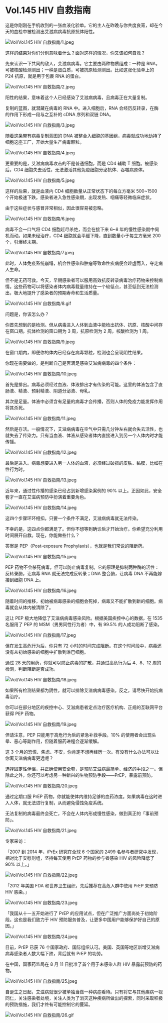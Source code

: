 # Vol.145 HIV 自救指南

这是你刚刚在手机收到的一张血液化验单。它的主人在昨晚与你共度良宵，却在今天的血检中被检测出艾滋病病毒抗原抗体阳性。

![Vol/Vol.145 HIV 自救指南/1.jpeg](https://cdn.jsdelivr.net/gh/just-prog/static/image/Vol/Vol.145%20HIV%20自救指南/1.jpeg)

这样的结果对你们分别意味着什么？面对这样的情况，你又该如何自救？

先来认识一下共同的敌人，艾滋病病毒。它主要由两种物质组成：一种是 RNA，可被核酸检测测出；一种是蛋白质，可被抗原检测测出。比如这张化验单上的 P24 抗原，就是用于包裹 RNA 的蛋白。

![Vol/Vol.145 HIV 自救指南/2.jpeg](https://cdn.jsdelivr.net/gh/just-prog/static/image/Vol/Vol.145%20HIV%20自救指南/2.jpeg)

阳性的结果，意味着这个人已经感染了艾滋病病毒，且病毒正在大量复制。

复制的蓝图，就潜藏在病毒的 RNA 中。进入细胞后，RNA 会经历反转录，在酶的作用下形成一段与之互补的 cDNA 序列和双链 DNA。

![Vol/Vol.145 HIV 自救指南/3.jpeg](https://cdn.jsdelivr.net/gh/just-prog/static/image/Vol/Vol.145%20HIV%20自救指南/3.jpeg)

随着这条带有病毒复制蓝图的 DNA 被整合入细胞的基因组，病毒就成功地劫持了细胞这座工厂，开始大量生产病毒颗粒。

![Vol/Vol.145 HIV 自救指南/4.jpeg](https://cdn.jsdelivr.net/gh/just-prog/static/image/Vol/Vol.145%20HIV%20自救指南/4.jpeg)

更重要的是，艾滋病病毒攻击的不是普通细胞，而是 CD4 辅助 T 细胞。被感染后，CD4 细胞失去活性，无法激活其他免疫细胞分泌抗体、吞噬病原体。

![Vol/Vol.145 HIV 自救指南/5.jpeg](https://cdn.jsdelivr.net/gh/just-prog/static/image/Vol/Vol.145%20HIV%20自救指南/5.jpeg)

这样的后果，就是血液内 CD4 细胞数量从正常状态下的每立方毫米 500\~1500 个开始极速下跌。感染者进入急性感染期，出现发热、咽痛等轻微临床症状。

由于这些症状与感冒非常相似，因此很容易被忽略。

![Vol/Vol.145 HIV 自救指南/6.jpeg](https://cdn.jsdelivr.net/gh/just-prog/static/image/Vol/Vol.145%20HIV%20自救指南/6.jpeg)

病毒不会一口气将 CD4 细胞赶尽杀绝，而会在接下来 6\~8 年的慢性感染期中伺机而动。如果未经治疗，CD4 细胞就会平缓下降，直到数量小于每立方毫米 200 个，引爆终末期。

![Vol/Vol.145 HIV 自救指南/7.jpeg](https://cdn.jsdelivr.net/gh/just-prog/static/image/Vol/Vol.145%20HIV%20自救指南/7.jpeg)

此时，人体免疫系统崩塌，机会性感染和肿瘤等致命性疾病便会趁虚而入，夺走病人生命。

但不是无药可救。今天，早期感染者可以服用高效抗反转录病毒治疗药物来控制病情。这些药物可以将感染者体内病毒载量维持在一个较低点，甚至低到无法检测出，极大地提升了感染者的预期寿命和生活质量。

![Vol/Vol.145 HIV 自救指南/8.gif](https://cdn.jsdelivr.net/gh/just-prog/static/image/Vol/Vol.145%20HIV%20自救指南/8.gif)

问题是，你该怎么办？

你首先想到的是检测。但从病毒进入人体到血液中能检出抗体、抗原、核酸中间存在窗口期。抗体检测的窗口期为 3 周，抗原检测为 2 周，核酸检测为 1 周。

![Vol/Vol.145 HIV 自救指南/9.jpeg](https://cdn.jsdelivr.net/gh/just-prog/static/image/Vol/Vol.145%20HIV%20自救指南/9.jpeg)

在窗口期内，即便你的体内已经存在病毒颗粒，检测也会呈现阴性结果。

你现在需要做的，是判断自己是否满足感染艾滋病病毒的四个条件：

![Vol/Vol.145 HIV 自救指南/10.jpeg](https://cdn.jsdelivr.net/gh/just-prog/static/image/Vol/Vol.145%20HIV%20自救指南/10.jpeg)

首先是排出。病毒必须经过血液、体液排出才有传染的可能。这里的体液包含了直肠液、精液、预射精液、阴道分泌液、母乳。

其次是足量。体液中必须含有足量的病毒才会传播，否则人体的免疫力能发挥作用将其杀死。

![Vol/Vol.145 HIV 自救指南/11.jpeg](https://cdn.jsdelivr.net/gh/just-prog/static/image/Vol/Vol.145%20HIV%20自救指南/11.jpeg)

然后是存活。一般情况下，艾滋病病毒在空气中只需几分钟左右就会失去活性，也就失去了传染力。只有当血液、体液从感染者体内直接进入到另一个人体内时才能传播。

![Vol/Vol.145 HIV 自救指南/12.jpeg](https://cdn.jsdelivr.net/gh/just-prog/static/image/Vol/Vol.145%20HIV%20自救指南/12.jpeg)

最后是进入。病毒想要进入另一人体的血液，必须经过破损的皮肤、黏膜，比如在性行为时。

![Vol/Vol.145 HIV 自救指南/13.jpeg](https://cdn.jsdelivr.net/gh/just-prog/static/image/Vol/Vol.145%20HIV%20自救指南/13.jpeg)

近年来，通过性传播的感染已经占到新增感染案例的 90% 以上。正因如此，安全套才一直在艾滋病预防中扮演着重要角色。

![Vol/Vol.145 HIV 自救指南/14.jpeg](https://cdn.jsdelivr.net/gh/just-prog/static/image/Vol/Vol.145%20HIV%20自救指南/14.jpeg)

这四个步骤环环相扣。只要一个条件不满足，艾滋病病毒就无法传染。

不幸的是，这四点你都满足了。但你不想等到确诊后才开始治疗。你希望充分利用时间展开自救。现在，你能做些什么？

答案是 PEP（Post-exposure Prophylaxis），也就是我们常说的阻断药。

![Vol/Vol.145 HIV 自救指南/15.jpeg](https://cdn.jsdelivr.net/gh/just-prog/static/image/Vol/Vol.145%20HIV%20自救指南/15.jpeg)

PEP 药物不会杀死病毒，但可以防止病毒复制。它的原理是抑制两种酶的活性：反转录酶，让病毒 RNA 就无法完成反转录；DNA 整合酶，让病毒 DNA 不再能嫁接到细胞 DNA 上。

![Vol/Vol.145 HIV 自救指南/16.jpeg](https://cdn.jsdelivr.net/gh/just-prog/static/image/Vol/Vol.145%20HIV%20自救指南/16.jpeg)

随着时间的推移，初始被病毒感染的细胞会死掉，病毒又不能扩散到新的细胞。病毒就会从体内被清除了。

这让 PEP 极大地降低了艾滋病病毒感染风险。根据美国疾控中心的数据，在 1535 名服用了 PEP 的 MSM（男男同性行为者）中，有 99.5% 的人成功阻断了感染。

![Vol/Vol.145 HIV 自救指南/17.jpeg](https://cdn.jsdelivr.net/gh/just-prog/static/image/Vol/Vol.145%20HIV%20自救指南/17.jpeg)

但在发生高危行为后，你只有 72 小时的时间完成阻断。在这个时间段中，病毒还没有从初始感染的细胞中扩散到淋巴细胞。

通过 28 天的用药，你就可以防止病毒的扩散，并通过高危行为后 4、8、12 周的检测，判断阻断是否成功。

![Vol/Vol.145 HIV 自救指南/18.jpeg](https://cdn.jsdelivr.net/gh/just-prog/static/image/Vol/Vol.145%20HIV%20自救指南/18.jpeg)

如果所有检测结果都为阴性，就可以排除艾滋病病毒感染。反之，请尽快开始抗病毒治疗。

你可以在部分地区的疾控中心、艾滋病患者定点治疗医疗机构、正规的互联网平台获得 PEP 药物。

![Vol/Vol.145 HIV 自救指南/19.jpeg](https://cdn.jsdelivr.net/gh/just-prog/static/image/Vol/Vol.145%20HIV%20自救指南/19.jpeg)

但请注意，PEP 只能用于高危行为后的紧急补救手段。10% 的使用者会出现头晕、恶心等副作用，但随着服药进程会逐渐缓解。

这 3 个月的恐慌、焦虑、不安，你肯定不想再经历一次。有没有什么办法可以让你离艾滋病病毒更远呢？

选择固定性伴侣，并正确使用安全套，是预防艾滋病最简单、经济的手段之一。但除此之外，你还可以考虑另一种新兴的生物预防手段——PrEP，暴露前预防。

![Vol/Vol.145 HIV 自救指南/20.jpeg](https://cdn.jsdelivr.net/gh/just-prog/static/image/Vol/Vol.145%20HIV%20自救指南/20.jpeg)

通过定期口服 PrEP 药物，你就能使体内维持足够的血药浓度。如果病毒在这时进入人体，就无法进行复制，从而避免侵蚀免疫系统。

无法复制的病毒最终会死亡，不会在人体内形成慢性感染，做到真正的「事前预防」。

![Vol/Vol.145 HIV 自救指南/21.jpeg](https://cdn.jsdelivr.net/gh/just-prog/static/image/Vol/Vol.145%20HIV%20自救指南/21.jpeg)

专家采访：

「2007 到 2014 年，iPrEx 研究在全球 6 个国家的 2499 名参与者研究中发现，相对比于安慰剂组，坚持每天使用 PrEP 药物的参与者感染 HIV 的风险降低了 90% 以上。」

![Vol/Vol.145 HIV 自救指南/22.jpeg](https://cdn.jsdelivr.net/gh/just-prog/static/image/Vol/Vol.145%20HIV%20自救指南/22.jpeg)

「2012 年美国 FDA 和世界卫生组织，先后推荐在高危人群中使用 PrEP 来预防 HIV 感染。」

![Vol/Vol.145 HIV 自救指南/23.jpeg](https://cdn.jsdelivr.net/gh/just-prog/static/image/Vol/Vol.145%20HIV%20自救指南/23.jpeg)

「我国从十一五开始进行了 PrEP 的应用试点，但在广泛推广方面尚处于初始阶段。这也是我们致力于 HIV 预防服务普及，让更多中国用户能够保护好自己的原因。」

![Vol/Vol.145 HIV 自救指南/24.jpeg](https://cdn.jsdelivr.net/gh/just-prog/static/image/Vol/Vol.145%20HIV%20自救指南/24.jpeg)

目前，PrEP 已获 76 个国家政府、国际组织认可。美国、英国等地区新增艾滋病病毒感染者人数大幅下跌，背后就有 PrEP 的功劳。

在中国，国家药监局在 8 月 11 日批准了首个用于未感染人群 HIV 暴露前预防的药物。

![Vol/Vol.145 HIV 自救指南/25.jpeg](https://cdn.jsdelivr.net/gh/just-prog/static/image/Vol/Vol.145%20HIV%20自救指南/25.jpeg)

自诞生之日起，艾滋病就很少被单独当做一种病症看待。只有将它与其他疾病一视同仁，关注感染者处境，关注人类为了消灭这种疾病所做出的探索，同时采取积极的预防措施，我们才终有可能控制它的蔓延。

![Vol/Vol.145 HIV 自救指南/26.gif](https://cdn.jsdelivr.net/gh/just-prog/static/image/Vol/Vol.145%20HIV%20自救指南/26.gif)
